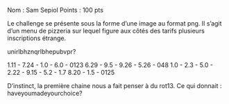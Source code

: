Nom : Sam Sepiol
Points : 100 pts

Le challenge se présente sous la forme d’une image au format png.
Il s’agit d’un menu de pizzeria sur lequel figure aux côtés des tarifs plusieurs inscriptions étrange.


unirlbhznqrlbhepubvpr?

1.11 - 7.24 - 1.0 - 6.0 - 0123
6.29 - 9.5 - 9.26 - 5.26 - 048
1.0 - 2.3 - 5.0 - 2.22 - 9.15 - 5.2 - 1.7
8.20 - 1.5 - 0125


D’instinct, la première chaine nous a fait penser à du rot13. Ce qui donnait : haveyoumadeyourchoice?


